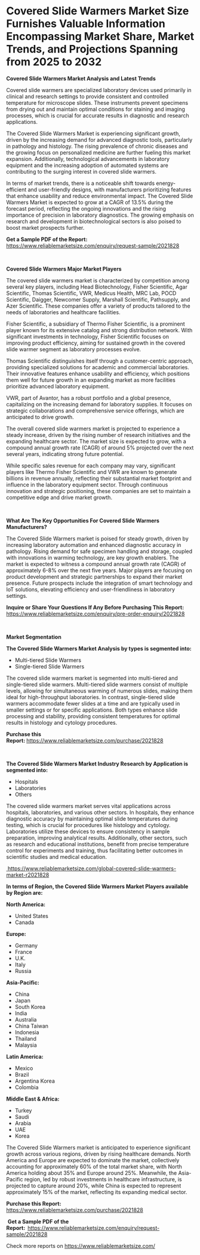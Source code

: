 <p><h1>Covered Slide Warmers Market Size Furnishes Valuable Information Encompassing Market Share, Market Trends, and Projections Spanning from 2025 to 2032</h1></p><p><strong>Covered Slide Warmers Market Analysis and Latest Trends</strong></p>
<p><p>Covered slide warmers are specialized laboratory devices used primarily in clinical and research settings to provide consistent and controlled temperature for microscope slides. These instruments prevent specimens from drying out and maintain optimal conditions for staining and imaging processes, which is crucial for accurate results in diagnostic and research applications.</p><p>The Covered Slide Warmers Market is experiencing significant growth, driven by the increasing demand for advanced diagnostic tools, particularly in pathology and histology. The rising prevalence of chronic diseases and the growing focus on personalized medicine are further fueling this market expansion. Additionally, technological advancements in laboratory equipment and the increasing adoption of automated systems are contributing to the surging interest in covered slide warmers.</p><p>In terms of market trends, there is a noticeable shift towards energy-efficient and user-friendly designs, with manufacturers prioritizing features that enhance usability and reduce environmental impact. The Covered Slide Warmers Market is expected to grow at a CAGR of 13.5% during the forecast period, reflecting the ongoing innovations and the rising importance of precision in laboratory diagnostics. The growing emphasis on research and development in biotechnological sectors is also poised to boost market prospects further.</p></p>
<p><strong>Get a Sample PDF of the Report:&nbsp;</strong> <a href="https://www.reliablemarketsize.com/enquiry/request-sample/2021828?utm_campaign=3553&utm_medium=2&utm_source=Github&utm_content=ia&utm_term=29032025&utm_id=covered-slide-warmers">https://www.reliablemarketsize.com/enquiry/request-sample/2021828</a></p>
<p>&nbsp;</p>
<p><strong>Covered Slide Warmers Major Market Players</strong></p>
<p><p>The covered slide warmers market is characterized by competition among several key players, including Head Biotechnology, Fisher Scientific, Agar Scientific, Thomas Scientific, VWR, Medicus Health, MRC Lab, POCD Scientific, Daigger, Newcomer Supply, Marshall Scientific, Pathsupply, and Azer Scientific. These companies offer a variety of products tailored to the needs of laboratories and healthcare facilities.</p><p>Fisher Scientific, a subsidiary of Thermo Fisher Scientific, is a prominent player known for its extensive catalog and strong distribution network. With significant investments in technology, Fisher Scientific focuses on improving product efficiency, aiming for sustained growth in the covered slide warmer segment as laboratory processes evolve.</p><p>Thomas Scientific distinguishes itself through a customer-centric approach, providing specialized solutions for academic and commercial laboratories. Their innovative features enhance usability and efficiency, which positions them well for future growth in an expanding market as more facilities prioritize advanced laboratory equipment.</p><p>VWR, part of Avantor, has a robust portfolio and a global presence, capitalizing on the increasing demand for laboratory supplies. It focuses on strategic collaborations and comprehensive service offerings, which are anticipated to drive growth.</p><p>The overall covered slide warmers market is projected to experience a steady increase, driven by the rising number of research initiatives and the expanding healthcare sector. The market size is expected to grow, with a compound annual growth rate (CAGR) of around 5% projected over the next several years, indicating strong future potential.</p><p>While specific sales revenue for each company may vary, significant players like Thermo Fisher Scientific and VWR are known to generate billions in revenue annually, reflecting their substantial market footprint and influence in the laboratory equipment sector. Through continuous innovation and strategic positioning, these companies are set to maintain a competitive edge and drive market growth.</p></p>
<p>&nbsp;</p>
<p><strong>What Are The Key Opportunities For Covered Slide Warmers Manufacturers?</strong></p>
<p><p>The Covered Slide Warmers market is poised for steady growth, driven by increasing laboratory automation and enhanced diagnostic accuracy in pathology. Rising demand for safe specimen handling and storage, coupled with innovations in warming technology, are key growth enablers. The market is expected to witness a compound annual growth rate (CAGR) of approximately 6-8% over the next five years. Major players are focusing on product development and strategic partnerships to expand their market presence. Future prospects include the integration of smart technology and IoT solutions, elevating efficiency and user-friendliness in laboratory settings.</p></p>
<p><strong>Inquire or Share Your Questions If Any Before Purchasing This Report:</strong> <a href="https://www.reliablemarketsize.com/enquiry/pre-order-enquiry/2021828?utm_campaign=3553&utm_medium=2&utm_source=Github&utm_content=ia&utm_term=29032025&utm_id=covered-slide-warmers">https://www.reliablemarketsize.com/enquiry/pre-order-enquiry/2021828</a></p>
<p>&nbsp;</p>
<p><strong>Market Segmentation</strong></p>
<p><strong>The Covered Slide Warmers Market Analysis by types is segmented into:</strong></p>
<p><ul><li>Multi-tiered Slide Warmers</li><li>Single-tiered Slide Warmers</li></ul></p>
<p><p>The covered slide warmers market is segmented into multi-tiered and single-tiered slide warmers. Multi-tiered slide warmers consist of multiple levels, allowing for simultaneous warming of numerous slides, making them ideal for high-throughput laboratories. In contrast, single-tiered slide warmers accommodate fewer slides at a time and are typically used in smaller settings or for specific applications. Both types enhance slide processing and stability, providing consistent temperatures for optimal results in histology and cytology procedures.</p></p>
<p><strong>Purchase this Report:&nbsp;</strong><a href="https://www.reliablemarketsize.com/purchase/2021828?utm_campaign=3553&utm_medium=2&utm_source=Github&utm_content=ia&utm_term=29032025&utm_id=covered-slide-warmers">https://www.reliablemarketsize.com/purchase/2021828</a></p>
<p>&nbsp;</p>
<p><strong>The Covered Slide Warmers Market Industry Research by Application is segmented into:</strong></p>
<p><ul><li>Hospitals</li><li>Laboratories</li><li>Others</li></ul></p>
<p><p>The covered slide warmers market serves vital applications across hospitals, laboratories, and various other sectors. In hospitals, they enhance diagnostic accuracy by maintaining optimal slide temperatures during testing, which is crucial for procedures like histology and cytology. Laboratories utilize these devices to ensure consistency in sample preparation, improving analytical results. Additionally, other sectors, such as research and educational institutions, benefit from precise temperature control for experiments and training, thus facilitating better outcomes in scientific studies and medical education.</p></p>
<p><a href="https://www.reliablemarketsize.com/global-covered-slide-warmers-market-r2021828?utm_campaign=3553&utm_medium=2&utm_source=Github&utm_content=ia&utm_term=29032025&utm_id=covered-slide-warmers">&nbsp;https://www.reliablemarketsize.com/global-covered-slide-warmers-market-r2021828</a></p>
<p><strong>In terms of Region, the Covered Slide Warmers Market Players available by Region are:</strong></p>
<p>
    <p> <strong> North America: </strong>
        <ul>
            <li>United States</li>
            <li>Canada</li>
        </ul>
        </p> 
    <p> <strong> Europe: </strong>
        <ul>
            <li>Germany</li>
            <li>France</li>
            <li>U.K.</li>
            <li>Italy</li>
            <li>Russia</li>
        </ul>
        </p> 
    <p> <strong> Asia-Pacific: </strong>
        <ul>
            <li>China</li>
            <li>Japan</li>
            <li>South Korea</li>
            <li>India</li>
            <li>Australia</li>
            <li>China Taiwan</li>
            <li>Indonesia</li>
            <li>Thailand</li>
            <li>Malaysia</li>
        </ul>
        </p> 
    <p> <strong> Latin America: </strong>
        <ul>
            <li>Mexico</li>
            <li>Brazil</li>
            <li>Argentina Korea</li>
            <li>Colombia</li>
        </ul>
        </p> 
    <p> <strong> Middle East & Africa: </strong>
        <ul>
            <li>Turkey</li>
            <li>Saudi</li>
            <li>Arabia</li>
            <li>UAE</li>
            <li>Korea</li>
        </ul>
    </p>
    </p>
<p><p>The Covered Slide Warmers market is anticipated to experience significant growth across various regions, driven by rising healthcare demands. North America and Europe are expected to dominate the market, collectively accounting for approximately 60% of the total market share, with North America holding about 35% and Europe around 25%. Meanwhile, the Asia-Pacific region, led by robust investments in healthcare infrastructure, is projected to capture around 20%, while China is expected to represent approximately 15% of the market, reflecting its expanding medical sector.</p></p>
<p><strong>Purchase this Report: </strong><a href="https://www.reliablemarketsize.com/purchase/2021828?utm_campaign=3553&utm_medium=2&utm_source=Github&utm_content=ia&utm_term=29032025&utm_id=covered-slide-warmers">https://www.reliablemarketsize.com/purchase/2021828</a></p>
<p>&nbsp;<strong>Get a Sample PDF of the Report:&nbsp;&nbsp;</strong><a href="https://www.reliablemarketsize.com/enquiry/request-sample/2021828?utm_campaign=3553&utm_medium=2&utm_source=Github&utm_content=ia&utm_term=29032025&utm_id=covered-slide-warmers">https://www.reliablemarketsize.com/enquiry/request-sample/2021828</a></p>
<p><strong></strong></p>
<p>Check more reports on <a href="https://www.reliablemarketsize.com/?utm_campaign=3553&utm_medium=2&utm_source=Github&utm_content=ia&utm_term=29032025&utm_id=covered-slide-warmers">https://www.reliablemarketsize.com/</a></p>